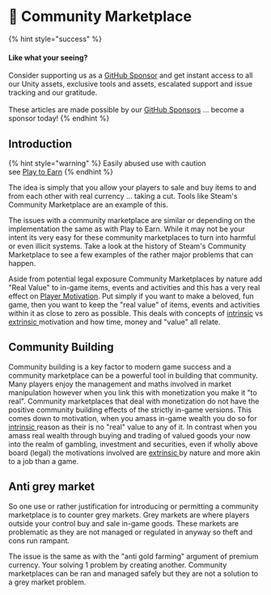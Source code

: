 # 🤔 Community Marketplace

{% hint style="success" %}
#### Like what your seeing?

Consider supporting us as a [GitHub Sponsor](../../../become-a-sponsor.md) and get instant access to all our Unity assets, exclusive tools and assets, escalated support and issue tracking and our gratitude.\
\
These articles are made possible by our [GitHub Sponsors](https://github.com/sponsors/heathen-engineering) ... become a sponsor today!
{% endhint %}

## Introduction

{% hint style="warning" %}
Easily abused use with caution\
see [Play to Earn](../models/play-to-earn.md)
{% endhint %}

The idea is simply that you allow your players to sale and buy items to and from each other with real currency ... taking a cut. Tools like Steam's Community Marketplace are an example of this.

The issues with a community marketplace are similar or depending on the implementation the same as with Play to Earn. While it may not be your intent its very easy for these community marketplaces to turn into harmful or even illicit systems. Take a look at the history of Steam's Community Marketplace to see a few examples of the rather major problems that can happen.

Aside from potential legal exposure Community Marketplaces by nature add "Real Value" to in-game items, events and activities and this has a very real effect on [Player Motivation](../../player-motivation.md). Put simply if you want to make a beloved, fun game, then you want to keep the "real value" of items, events and activities within it as close to zero as possible. This deals with concepts of [intrinsic](../../player-motivation.md#intrinsic) vs [extrinsic ](../../player-motivation.md#extrinsic)motivation and how time, money and "value" all relate.

## Community Building

Community building is a key factor to modern game success and a community marketplace can be a powerful tool in building that community. Many players enjoy the management and maths involved in market manipulation however when you link this with monetization you make it "to real". Community marketplaces that deal with monetization do not have the positive community building effects of the strictly in-game versions. This comes down to motivation, when you amass in-game wealth you do so for [intrinsic ](../../player-motivation.md#intrinsic)reason as their is no "real" value to any of it. In contrast when you amass real wealth through buying and trading of valued goods your now into the realm of gambling, investment and securities, even if wholly above board (legal) the motivations involved are [extrinsic ](../../player-motivation.md#extrinsic)by nature and more akin to a job than a game.

## Anti grey market

So one use or rather justification for introducing or permitting a community marketplace is to counter grey markets. Grey markets are where players outside your control buy and sale in-game goods. These markets are problematic as they are not managed or regulated in anyway so theft and cons run rampant.

The issue is the same as with the "anti gold farming" argument of premium currency. Your solving 1 problem by creating another. Community marketplaces can be ran and managed safely but they are not a solution to a grey market problem.
